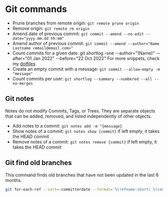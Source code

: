 # Git commands

- Prune branches from remote origin: `git remote prune origin`
- Remove origin: `git remote rm origin`
- Amend date of previous commit: `git commit --amend --no-edit --date="yyyy.mm.dd hh:mm"`
- Amend author of previous commit: `git commit --amend --author="Name Lastname <email@email.com>"`
- Count commits for a given date: git shortlog -sne --author="\(Name\)" --after="01 Jan 2022" --before="22 Oct 2022"
For more snippets, check my [dotfiles](https://github.com/Jaxelr/dotfiles/blob/master/git/.gitconfig.aliases)
- Create an empty commit with a message: `git commit --allow-empty -m "message"`
- Count commits per user: `git shortlog --summary --numbered --all --no-merges`

## Git notes

Notes do not modify Commits, Tags, or Trees. They are separate objects that can be added, removed, and listed independently of other objects.

- Add notes to a commit: `git notes add -m "{message}`
- Show notes of a commit: `git notes show {commit}` if left empty, it takes the HEAD commit
- Remove notes of a commit: `git notes remove {commit}` if left empty, it takes the HEAD commit

## Git find old branches

This command finds old branches that have not been updated in the last 6 months.

``` bash
git for-each-ref --sort=-committerdate --format='%(refname:short) %(committerdate:iso8601)' refs/remotes | awk -v date="$(date -d '6 months ago' +%s)" '{ cmd = "date -d \"" $2 "\" +%s"; cmd | getline commit_date; close(cmd); if (commit_date < date) print $1 }'
```